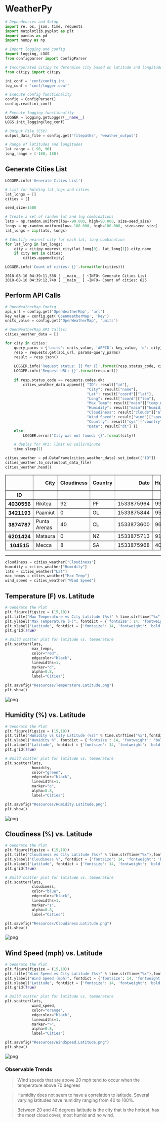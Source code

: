
# WeatherPy


```python
# Dependencies and Setup
import re, os, json, time, requests
import matplotlib.pyplot as plt
import pandas as pd
import numpy as np

# Import logging and config
import logging, LOGS
from configparser import ConfigParser

# Incorporated citipy to determine city based on latitude and longitude
from citipy import citipy
```


```python
ini_conf = 'conf/config.ini'
log_conf = 'conf/logger.conf'

# Execute config functionality
config = ConfigParser()
config.read(ini_conf)

# Execute logging functionality
LOGGER = logging.getLogger(__name__)
LOGS.init_logging(log_conf)
```


```python
# Output File (CSV)
output_data_file = config.get('filepaths', 'weather_output')
```


```python
# Range of latitudes and longitudes
lat_range = (-90, 90)
long_range = (-180, 180)
```

## Generate Cities List


```python
LOGGER.info('Generate Cities List')

# List for holding lat_lngs and cities
lat_longs = []
cities = []

seed_size=1500

# Create a set of random lat and lng combinations
lats = np.random.uniform(low=-90.000, high=90.000, size=seed_size)
longs = np.random.uniform(low=-180.000, high=180.000, size=seed_size)
lat_longs = zip(lats, longs)

# Identify nearest city for each lat, long combination
for lat_long in lat_longs:
    city = citipy.nearest_city(lat_long[0], lat_long[1]).city_name
    if city not in cities:
        cities.append(city)

LOGGER.info('Count of cities: {}'.format(len(cities)))        
```

    2018-08-10 04:39:11,588 [ __main__ ] ~INFO~ Generate Cities List
    2018-08-10 04:39:12,740 [ __main__ ] ~INFO~ Count of cities: 625


## Perform API Calls


```python
# OpenWeatherMap Config
api_url = config.get('OpenWeatherMap', 'url')
key_value = config.get('OpenWeatherMap', 'key')
units_value = config.get('OpenWeatherMap', 'units')

# OpenWeatherMap API Call(s)
cities_weather_data = []

for city in cities:
    query_parms = {'units': units_value, 'APPID': key_value, 'q': city}
    resp = requests.get(api_url, params=query_parms)
    result = resp.json()
    
    LOGGER.info('Request status: {} for {}'.format(resp.status_code, city))
    LOGGER.info('Request URL: {}'.format(resp.url))
    
    if resp.status_code == requests.codes.ok:
        cities_weather_data.append({ "ID": result["id"],
                                     "City": result["name"],
                                     "Lat": result["coord"]["lat"],
                                     "Long": result["coord"]["lon"],
                                     "Max Temp": result["main"]["temp_max"],
                                     "Humidity": result["main"]["humidity"],
                                     "Cloudiness": result["clouds"]["all"],
                                     "Wind Speed": result["wind"]["speed"],
                                     "Country": result["sys"]["country"],
                                     "Date": result["dt"] })
    else:
        LOGGER.error('City was not found: {}'.format(city))

    # deplay for API; limit 60 calls/minute
    time.sleep(1)
```


```python
cities_weather = pd.DataFrame(cities_weather_data).set_index(["ID"])
cities_weather.to_csv(output_data_file)
cities_weather.head()
```




<div>
<table border="1" class="dataframe">
  <thead>
    <tr style="text-align: right;">
      <th></th>
      <th>City</th>
      <th>Cloudiness</th>
      <th>Country</th>
      <th>Date</th>
      <th>Humidity</th>
      <th>Lat</th>
      <th>Long</th>
      <th>Max Temp</th>
      <th>Wind Speed</th>
    </tr>
    <tr>
      <th>ID</th>
      <th></th>
      <th></th>
      <th></th>
      <th></th>
      <th></th>
      <th></th>
      <th></th>
      <th></th>
      <th></th>
    </tr>
  </thead>
  <tbody>
    <tr>
      <th>4030556</th>
      <td>Rikitea</td>
      <td>92</td>
      <td>PF</td>
      <td>1533875964</td>
      <td>99</td>
      <td>-23.12</td>
      <td>-134.97</td>
      <td>74.45</td>
      <td>15.79</td>
    </tr>
    <tr>
      <th>3421193</th>
      <td>Paamiut</td>
      <td>0</td>
      <td>GL</td>
      <td>1533875844</td>
      <td>95</td>
      <td>61.99</td>
      <td>-49.67</td>
      <td>42.32</td>
      <td>8.41</td>
    </tr>
    <tr>
      <th>3874787</th>
      <td>Punta Arenas</td>
      <td>40</td>
      <td>CL</td>
      <td>1533873600</td>
      <td>96</td>
      <td>-53.16</td>
      <td>-70.91</td>
      <td>32.00</td>
      <td>8.05</td>
    </tr>
    <tr>
      <th>6201424</th>
      <td>Mataura</td>
      <td>0</td>
      <td>NZ</td>
      <td>1533875713</td>
      <td>91</td>
      <td>-46.19</td>
      <td>168.86</td>
      <td>43.13</td>
      <td>2.82</td>
    </tr>
    <tr>
      <th>104515</th>
      <td>Mecca</td>
      <td>8</td>
      <td>SA</td>
      <td>1533875968</td>
      <td>40</td>
      <td>21.43</td>
      <td>39.83</td>
      <td>92.27</td>
      <td>4.16</td>
    </tr>
  </tbody>
</table>
</div>



***


```python
cloudiness = cities_weather["Cloudiness"]
humidity = cities_weather["Humidity"]
lats = cities_weather["Lat"]
max_temps = cities_weather["Max Temp"]
wind_speed = cities_weather["Wind Speed"]
```

## Temperature (F) vs. Latitude


```python
# Generate the Plot
plt.figure(figsize = (15,10))
plt.title("Max Temperature vs City Latitude (%s)" % time.strftime("%x"),fontdict = {'fontsize': 18, 'fontweight': 'bold'})
plt.ylabel("Max Temperature (F)", fontdict = {'fontsize': 14, 'fontweight': 'bold'})
plt.xlabel("Latitude", fontdict = {'fontsize': 14, 'fontweight': 'bold'})
plt.grid(True)

# Build scatter plot for latitude vs. temperature
plt.scatter(lats,
            max_temps,
            color="red",
            edgecolor="black",
            linewidths=1,
            marker="d",
            alpha=0.8,
            label="Cities")

plt.savefig("Resources/Temperature.Latitude.png")
plt.show()
```


![png](Resources/Temperature.Latitude.png)


## Humidity (%) vs. Latitude


```python
# Generate the Plot
plt.figure(figsize = (15,10))
plt.title("Humidity vs City Latitude (%s)" % time.strftime("%x"),fontdict = {'fontsize': 18, 'fontweight': 'bold'})
plt.ylabel("Humidity %", fontdict = {'fontsize': 14, 'fontweight': 'bold'})
plt.xlabel("Latitude", fontdict = {'fontsize': 14, 'fontweight': 'bold'})
plt.grid(True)

# Build scatter plot for latitude vs. temperature
plt.scatter(lats,
            humidity,
            color="green",
            edgecolor="black",
            linewidths=1,
            marker="o",
            alpha=0.8,
            label="Cities")

plt.savefig("Resources/Humidity.Latitude.png")
plt.show()
```


![png](Resources/Humidity.Latitude.png)


## Cloudiness (%) vs. Latitude


```python
# Generate the Plot
plt.figure(figsize = (15,10))
plt.title("Cloudiness vs City Latitude (%s)" % time.strftime("%x"),fontdict = {'fontsize': 18, 'fontweight': 'bold'})
plt.ylabel("Cloudiness %", fontdict = {'fontsize': 14, 'fontweight': 'bold'})
plt.xlabel("Latitude", fontdict = {'fontsize': 14, 'fontweight': 'bold'})
plt.grid(True)

# Build scatter plot for latitude vs. temperature
plt.scatter(lats,
            cloudiness,
            color="blue",
            edgecolor="black",
            linewidths=1,
            marker="s",
            alpha=0.8,
            label="Cities")

plt.savefig("Resources/Cloudiness.Latitude.png")
plt.show()
```


![png](Resources/Cloudiness.Latitude.png)


## Wind Speed (mph) vs. Latitude


```python
# Generate the Plot
plt.figure(figsize = (15,10))
plt.title("Wind Speed vs City Latitude (%s)" % time.strftime("%x"),fontdict = {'fontsize': 18, 'fontweight': 'bold'})
plt.ylabel("Wind Speed (mph)", fontdict = {'fontsize': 14, 'fontweight': 'bold'})
plt.xlabel("Latitude", fontdict = {'fontsize': 14, 'fontweight': 'bold'})
plt.grid(True)

# Build scatter plot for latitude vs. temperature
plt.scatter(lats,
            wind_speed,
            color="orange",
            edgecolor="black",
            linewidths=1,
            marker=">",
            alpha=0.8,
            label="Cities")

plt.savefig("Resources/WindSpeed.Latitude.png")
plt.show()
```


![png](Resources/WindSpeed.Latitude.png)

### Observable Trends
>Wind speeds that are above 20 mph tend to occur when the temperature above 70 degrees

>Humidity does not seem to have a correlation to latitude. Several varying latitudes have humidity ranging from 40 to 100%.

>Between 20 and 40 degrees latitude is the city that is the hottest, has the most cloud cover, most humid and no wind.
